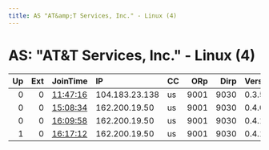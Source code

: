 ```yaml
---
title: AS "AT&amp;T Services, Inc." - Linux (4)
---
```


# AS: "AT&amp;T Services, Inc." - Linux (4)

|   Up |   Ext | JoinTime                                                                                            | IP             | CC   |   ORp |   Dirp | Version   | Contact   | Nickname   |   eFamMembers |
|-----:|------:|:----------------------------------------------------------------------------------------------------|:---------------|:-----|------:|-------:|:----------|:----------|:-----------|--------------:|
|    0 |     0 | [11:47:16](https://metrics.torproject.org/rs.html#details/803AA406567F62B7F83B78F8CAB3A5F21AA07C69) | 104.183.23.138 | us   |  9001 |   9030 | 0.3.5.8   | None      | Unnamed    |             1 |
|    0 |     0 | [15:08:34](https://metrics.torproject.org/rs.html#details/434C0E74C6723AEF72E4D5C80952B3CF536B35E0) | 162.200.19.50  | us   |  9001 |   9030 | 0.4.0.5   | None      | BeepBoop   |             1 |
|    0 |     0 | [16:09:58](https://metrics.torproject.org/rs.html#details/659498456A2EA18B419D7B96FF20764DC27E7097) | 162.200.19.50  | us   |  9001 |   9030 | 0.4.1.6   | None      | BeepBoop   |             1 |
|    1 |     0 | [16:17:12](https://metrics.torproject.org/rs.html#details/EFF415758DF9C258C6B713DBC81BDA9185F536B8) | 162.200.19.50  | us   |  9001 |   9030 | 0.4.1.6   | None      | BeepBoop   |             1 |
